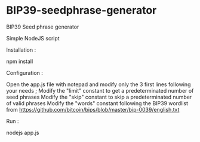 # BIP39-seedphrase-generator
BIP39 Seed phrase generator

Simple NodeJS script

Installation : 

npm install

Configuration :

Open the app.js file with notepad and modify only the 3 first lines following your needs ;
Modify the "limit" constant to get a predeterminated number of seed phrases
Modify the "skip" constant to skip a predeterminated number of valid phrases
Modify the "words" constant following the BIP39 wordlist from https://github.com/bitcoin/bips/blob/master/bip-0039/english.txt

Run :

nodejs app.js
